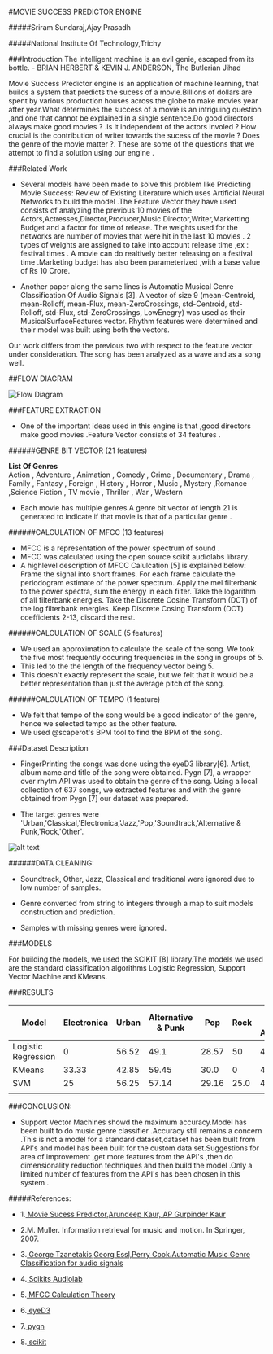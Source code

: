 #MOVIE SUCCESS PREDICTOR ENGINE 



#####Sriram Sundaraj,Ajay Prasadh 

#####National Institute Of Technology,Trichy

###Introduction
    The intelligent machine is an evil genie, escaped from its bottle.
                                        -   BRIAN HERBERT & KEVIN J. ANDERSON, The Butlerian Jihad



Movie Success Predictor engine  is an application of  machine learning, that builds a system that predicts the sucess of a movie.Billions of dollars are spent by various production houses across the globe to make movies year after year.What determines the success of a movie is an intriguing question ,and one that cannot be explained in a single sentence.Do good directors always make good movies ? .Is it independent of the actors involed ?.How crucial is the contribution of writer towards the sucess of the movie ? Does the genre of the movie matter ?. These are some of the questions that we attempt to find a solution using our engine .


###Related Work

* Several models have been made to solve this problem like Predicting Movie Success: Review of Existing Literature which uses Artificial Neural Networks to build the model .The Feature Vector they have used consists of analyzing the previous 10 movies of the Actors,Actresses,Director,Producer,Music Director,Writer,Marketting Budget and a factor for time of release. The weights used for the networks are number of movies that were hit in the last 10 movies . 2 types of weights are assigned to take into account release time ,ex : festival times . A movie can do realtively better releasing on a festival time .Marketing budget has also been parameterized ,with a base value of Rs 10 Crore.

* Another paper along the same lines is Automatic Musical Genre Classification Of Audio Signals [3]. A vector of size 9 (mean-Centroid, mean-Rolloff, mean-Flux, mean-ZeroCrossings, std-Centroid, std-Rolloff, std-Flux, std-ZeroCrossings, LowEnegry) was used as their MusicalSurfaceFeatures vector. Rhythm features were determined and their model was built using both the vectors.

Our work differs from the previous two with respect to the feature vector under consideration. The song has been analyzed as a wave and as a song well.


##FLOW DIAGRAM

![Flow Diagram](figures/flow.jpg "FLOW DIAGRAM")

###FEATURE EXTRACTION

* One of the  important  ideas used in  this engine is that ,good directors  make good movies .Feature Vector consists of 34 features .

######GENRE BIT VECTOR (21 features)

**List Of Genres**      
        Action , Adventure , Animation , Comedy , Crime , Documentary , Drama , Family , Fantasy , Foreign , History , Horror , Music , Mystery ,Romance ,Science Fiction , TV movie , Thriller , War , Western 

* Each movie has multiple genres.A genre bit vector of length 21 is generated to indicate if that movie is that of a particular genre .        



######CALCULATION OF MFCC  (13 features)
* MFCC is a representation of the power spectrum of sound .
* MFCC was calculated using the open source scikit audiolabs library.
* A highlevel description of MFCC Calulcation [5] is explained below: 
 Frame the signal into short frames.
 For each frame calculate the periodogram estimate of the power spectrum.
 Apply the mel filterbank to the power spectra, sum the energy in each filter.
 Take the logarithm of all filterbank energies.
 Take the Discrete Cosine Transform (DCT)  of the log filterbank energies.
 Keep Discrete Cosing Transform (DCT) coefficients 2-13, discard the rest.
    

######CALCULATION OF SCALE (5 features)

* We used an approximation to calculate the scale of the song. We took the five most frequently occuring frequencies in the song in groups of 5.
* This led to the the length of the frequency vector being 5.
* This doesn't exactly represent the scale, but we felt that it would be a better representation than just the average pitch of the song.



######CALCULATION OF TEMPO (1 feature)

* We felt that tempo of the song would be a good indicator of the genre, hence we selected tempo as the other feature.
* We used @scaperot's BPM tool to find the BPM of the song.


###Dataset Description
* FingerPrinting the songs was done using the eyeD3 library[6]. Artist, album name and title of the song were obtained. Pygn [7], a wrapper over rhytm API was used to obtain the genre of the song. Using a local collection of 637 songs, we extracted features and with the genre obtained from Pygn [7] our dataset was prepared.

* The target genres were 'Urban,'Classical,'Electronica,'Jazz,'Pop,'Soundtrack,'Alternative & Punk,'Rock,'Other'.
    

![alt text](figures/figure.jpg "Bargraph of the dataset")
    

######DATA CLEANING:
* Soundtrack, Other, Jazz, Classical and traditional were ignored due to low number of samples.

* Genre converted from string to integers through a map to suit models construction and prediction.

* Samples with missing genres were ignored.




###MODELS          


For building the models, we used the SCIKIT [8] library.The models we used are the standard classification algorithms Logistic Regression, Support Vector Machine and KMeans.



###RESULTS

| Model                 | Electronica   | Urban     | Alternative & Punk    | Pop       | Rock  | Overall Model Accuracy    |
|---------------------- |-------------  |-------    |--------------------   |-------    |------ |------------------------   |
| Logistic Regression   | 0             | 56.52     | 49.1                  | 28.57     | 50    | 44.55                     |
| KMeans                | 33.33         | 42.85     | 59.45                 | 30.0      | 0     | 41.21                     |
| SVM                   | 25            | 56.25     | 57.14                 | 29.16     | 25.0  | 45.25                     |
|                       |               |           |                       |           |       |                           |


###CONCLUSION:
* Support Vector Machines showd the maximum accuracy.Model has been built to do music genre classifier .Accuracy still remains a concern .This is not a model for a standard dataset,dataset has been built from API's and model has been built for the custom data set.Suggestions for area of improvement ,get more features from the API's ,then do dimensionality reduction techniques and then build the model .Only a  limited number of   features from the API's has been chosen in this system . 



#####References:
* 1.[ Movie Sucess Predictor,Arundeep Kaur, AP Gurpinder Kaur ](http://www.ijarcsse.com/docs/papers/Volume_3/6_June2013/V3I6-0631.pdf) 

* 2.M. Muller. Information retrieval for music and motion. In Springer, 2007.

* 3.[ George Tzanetakis,Georg Essl,Perry Cook.Automatic Music Genre Classification for audio signals ](http://ismir2001.ismir.net/pdf/tzanetakis.pdf)

* 4.[ Scikits Audiolab ](https://pypi.python.org/pypi/scikits.audiolab/)

* 5.[ MFCC Calculation Theory ](http://www.practicalcryptography.com/miscellaneous/machine-learning/guide-mel-frequency-cepstral-coefficients-mfccs/)

* 6.[ eyeD3 ](https://pypi.python.org/pypi/eyeD3)

* 7.[ pygn ](https://github.com/cweichen/pygn)

* 8.[ scikit ](http://scikit-learn.org/stable/)